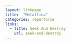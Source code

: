 ```yaml
---
layout: linkpage
title:  "Metallica"
categories: repertorie
links:
  - title: Seek And Destroy
    url: seek-and-destroy
---
```

